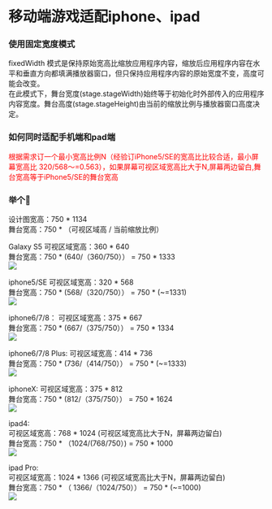 # 移动端游戏适配iphone、ipad

### 使用固定宽度模式

fixedWidth 模式是保持原始宽高比缩放应用程序内容，缩放后应用程序内容在水平和垂直方向都填满播放器窗口，但只保持应用程序内容的原始宽度不变，高度可能会改变。  
在此模式下，舞台宽度(stage.stageWidth)始终等于初始化时外部传入的应用程序内容宽度。舞台高度(stage.stageHeight)由当前的缩放比例与播放器窗口高度决定。

### 如何同时适配手机端和pad端
<label style='color:red'>根据需求订一个最小宽高比例N（经验订iPhone5/SE的宽高比比较合适，最小屏幕宽高比 320/568～=0.563），如果屏幕可视区域宽高比大于N,屏幕两边留白,舞台宽高等于iPhone5/SE的舞台宽高</label>

### 举个🌰
设计图宽高：750 * 1134  
舞台宽高：750 * （可视区域高 / 当前缩放比例）  

Galaxy S5
可视区域宽高：360 * 640   
舞台宽高：750 * (640/（360/750）） = 750 * 1333  
![](./Galaxy_S5.png)

iphone5/SE
可视区域宽高：320 * 568   
舞台宽高：750 * (568/（320/750）） = 750 * (~=1331)  
![](./iPhone_5_SE.png)

iphone6/7/8：
可视区域宽高：375 * 667   
舞台宽高：750 * (667/（375/750）） = 750 * 1334  
![](./iPhone_6_7_8.png)

iphone6/7/8 Plus:
可视区域宽高：414 * 736   
舞台宽高：750 * (736/（414/750）） = 750 * (~=1333)  
![](./iPhone_6_7_8_Plus.png)

iphoneX:
可视区域宽高：375 * 812   
舞台宽高：750 * (812/（375/750）） = 750 * 1624  
![](./iPhone_X.png)

ipad4:  
可视区域宽高：768 * 1024 (可视区域宽高比大于N，屏幕两边留白)  
舞台宽高：750 * （1024/(768/750）) = 750 * 1000  
![](./iPad.png)

ipad Pro:  
可视区域宽高：1024 * 1366 (可视区域宽高比大于N，屏幕两边留白)  
舞台宽高：750 * （ 1366/（1024/750）） = 750 * (~=1000)  
![](./iPad_Pro.png)


